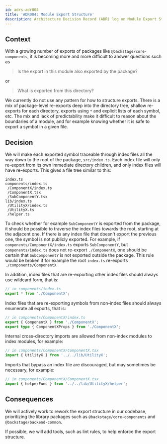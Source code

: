 ```yaml
---
id: adrs-adr004
title: 'ADR004: Module Export Structure'
description: Architecture Decision Record (ADR) log on Module Export Structure
---
```


## Context

With a growing number of exports of packages like `@backstage/core-components`,
it is becoming more and more difficult to answer questions such as

> Is the export in this module also exported by the package?

or

> What is exported from this directory?

We currently do not use any pattern for how to structure exports. There is a mix
of package-level re-exports deep into the directory tree, shallow re-exports for
each directory, exports using `*` and explicit lists of each symbol, etc. The
mix and lack of predictability make it difficult to reason about the boundaries
of a module, and for example knowing whether it is safe to export a symbol in a
given file.

## Decision

We will make each exported symbol traceable through index files all the way down
to the root of the package, `src/index.ts`. Each index file will only re-export
from its own immediate directory children, and only index files will have
re-exports. This gives a file tree similar to this:

```text
index.ts
components/index.ts
 /ComponentX/index.ts
 /ComponentX.tsx
 /SubComponentY.tsx
lib/index.ts
 /UtilityX/index.ts
 /UtilityX.ts
 /helper.ts
```

To check whether for example `SubComponentY` is exported from the package, it
should be possible to traverse the index files towards the root, starting at the
adjacent one. If there is any index file that doesn't export the previous one,
the symbol is not publicly exported. For example, if
`components/ComponentX/index.ts` exports `SubComponentY`, but
`components/index.ts` does not re-export `./ComponentX`, one should be certain
that `SubComponentY` is not exported outside the package. This rule would be
broken if for example the root `index.ts` re-exports `./components/ComponentX`

In addition, index files that are re-exporting other index files should always
use wildcard form, that is:

```ts
// in components/index.ts
export * from './ComponentX';
```

Index files that are re-exporting symbols from non-index files should always
enumerate all exports, that is:

```ts
// in components/ComponentX/index.ts
export { ComponentX } from './ComponentX';
export type { ComponentXProps } from './ComponentX';
```

Internal cross-directory imports are allowed from non-index modules to index
modules, for example:

```ts
// in components/ComponentX/ComponentX.tsx
import { UtilityX } from '../../lib/UtilityX';
```

Imports that bypass an index file are discouraged, but may sometimes be
necessary, for example:

```ts
// in components/ComponentX/ComponentX.tsx
import { helperFunc } from '../../lib/UtilityX/helper';
```

## Consequences

We will actively work to rework the export structure in our codebase,
prioritizing the library packages such as `@backstage/core-components` and
`@backstage/backend-common`.

If possible, we will add tools, such as lint rules, to help enforce the export
structure.

